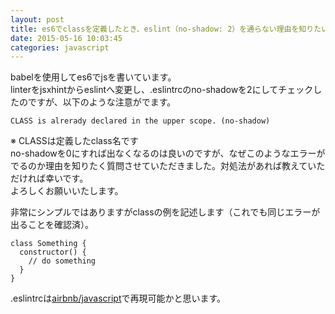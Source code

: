 ```yaml
---
layout: post
title: es6でclassを定義したとき、eslint（no-shadow: 2）を通らない理由を知りたい
date: 2015-05-16 10:03:45
categories: javascript
---
```

<!-- {% raw %} -->
<p>babelを使用してes6でjsを書いています。<br>
linterをjsxhintからeslintへ変更し、.eslintrcのno-shadowを2にしてチェックしたのですが、以下のような注意がでます。</p>

<pre><code>CLASS is alrerady declared in the upper scope. (no-shadow)
</code></pre>

<p>※ CLASSは定義したclass名です<br>
no-shadowを0にすれば出なくなるのは良いのですが、なぜこのようなエラーがでるのか理由を知りたく質問させていただきました。対処法があれば教えていただければ幸いです。<br>
よろしくお願いいたします。</p>

<p>非常にシンプルではありますがclassの例を記述します（これでも同じエラーが出ることを確認済）。</p>

<pre><code>class Something {
  constructor() {
    // do something
  }
}
</code></pre>

<p>.eslintrcは<a href="https://github.com/airbnb/javascript/blob/master/linters/.eslintrc" rel="nofollow">airbnb/javascript</a>で再現可能かと思います。</p>
<!-- {% endraw %} -->
